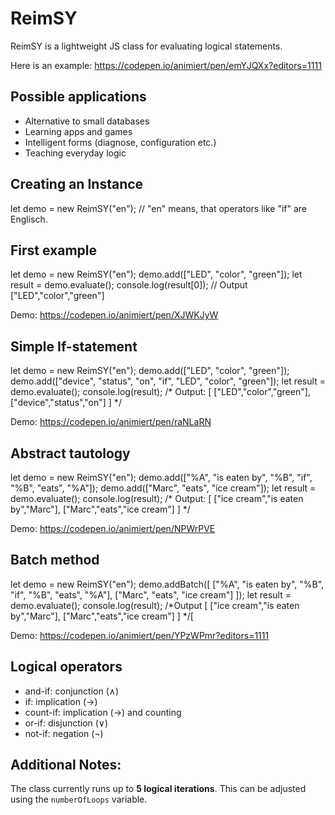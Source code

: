 # ReimSY

ReimSY is a lightweight JS class for evaluating logical statements.

Here is an example: https://codepen.io/animiert/pen/emYJQXx?editors=1111

## Possible applications

- Alternative to small databases
- Learning apps and games
- Intelligent forms (diagnose, configuration etc.)
- Teaching everyday logic

## Creating an Instance

let demo = new ReimSY("en"); // "en" means, that operators like "if" are Englisch. 

## First example

let demo = new ReimSY("en"); 
demo.add(["LED", "color", "green"]);
let result = demo.evaluate();
console.log(result[0]); // Output ["LED","color","green"]

Demo: https://codepen.io/animiert/pen/XJWKJyW

## Simple If-statement

let demo = new ReimSY("en"); 
demo.add(["LED", "color", "green"]);
demo.add(["device", "status", "on", "if", "LED", "color", "green"]);
let result = demo.evaluate();
console.log(result); 
/* Output:
[
["LED","color","green"], 
["device","status","on"]
]
*/

Demo: https://codepen.io/animiert/pen/raNLaRN

## Abstract tautology

let demo = new ReimSY("en"); 
demo.add(["%A", "is eaten by", "%B", "if", "%B", "eats", "%A"]);
demo.add(["Marc", "eats", "ice cream"]);
let result = demo.evaluate();
console.log(result); 
/* Output:
[
["ice cream","is eaten by","Marc"],
["Marc","eats","ice cream"]
]
*/

Demo: https://codepen.io/animiert/pen/NPWrPVE

## Batch method

let demo = new ReimSY("en"); 
demo.addBatch([
  ["%A", "is eaten by", "%B", "if", "%B", "eats", "%A"],
  ["Marc", "eats", "ice cream"]
]);
let result = demo.evaluate();
console.log(result); 
/*Output 
[
  ["ice cream","is eaten by","Marc"],
  ["Marc","eats","ice cream"]
]
*/[

Demo: https://codepen.io/animiert/pen/YPzWPmr?editors=1111

## Logical operators

- and-if: conjunction (∧)
- if: implication (→)
- count-if: implication (→) and counting 
- or-if: disjunction (∨)
- not-if: negation (¬)

## Additional Notes:

The class currently runs up to **5 logical iterations**. This can be adjusted using the `numberOfLoops` variable.
